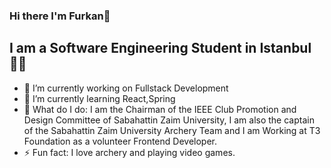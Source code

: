 ### Hi there I'm Furkan👋

## I am a Software Engineering Student in Istanbul 👨‍🎓

- 🔭 I’m currently working on Fullstack Development
- 🌱 I’m currently learning React,Spring
- 👻 What do I do: I am the Chairman of the IEEE Club Promotion and Design Committee of Sabahattin Zaim University, I am also the captain of the Sabahattin Zaim University Archery Team and I am Working at T3 Foundation as a volunteer Frontend Developer.
- ⚡ Fun fact: I love archery and playing video games.
